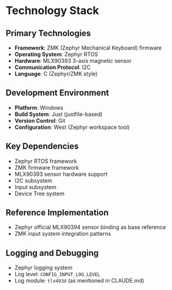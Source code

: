 # Technology Stack

## Primary Technologies
- **Framework**: ZMK (Zephyr Mechanical Keyboard) firmware
- **Operating System**: Zephyr RTOS
- **Hardware**: MLX90393 3-axis magnetic sensor
- **Communication Protocol**: I2C
- **Language**: C (Zephyr/ZMK style)

## Development Environment
- **Platform**: Windows
- **Build System**: Just (justfile-based)
- **Version Control**: Git
- **Configuration**: West (Zephyr workspace tool)

## Key Dependencies
- Zephyr RTOS framework
- ZMK firmware framework
- MLX90393 sensor hardware support
- I2C subsystem
- Input subsystem
- Device Tree system

## Reference Implementation
- Zephyr official MLX90394 sensor binding as base reference
- ZMK input system integration patterns

## Logging and Debugging
- Zephyr logging system
- Log level: `CONFIG_INPUT_LOG_LEVEL`
- Log module: `tlx493d` (as mentioned in CLAUDE.md)